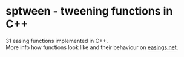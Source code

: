 sptween - tweening functions in C++
================

31 easing functions implemented in C++. <br/>
More info how functions look like and their behaviour on [easings.net](http://easings.net/).
